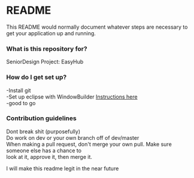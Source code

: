# README #

This README would normally document whatever steps are necessary to get your application up and running.

### What is this repository for? ###

SeniorDesign Project: EasyHub

### How do I get set up? ###

-Install git    
-Set up eclipse with WindowBuilder [Instructions here](http://download.eclipse.org/windowbuilder/WB/integration/4.6/)    
-good to go    

### Contribution guidelines ###

Dont break shit (purposefully)   
Do work on dev or your own branch off of dev/master   
When making a pull request, don't merge your own pull. Make sure someone else has a chance to    
look at it, approve it, then merge it.   


I will make this readme legit in the near future